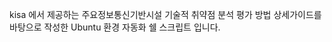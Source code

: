 kisa 에서 제공하는 주요정보통신기반시설 기술적 취약점 분석 평가 방법 상세가이드를 바탕으로 작성한 Ubuntu 환경 자동화 쉘 스크립트 입니다.

